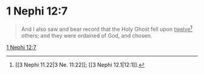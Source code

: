 # 1 Nephi 12:7

> And I also saw and bear record that the Holy Ghost fell upon <u>twelve</u>[^a] others; and they were ordained of God, and chosen.

[1 Nephi 12:7](https://www.churchofjesuschrist.org/study/scriptures/bofm/1-ne/12?lang=eng&id=p7#p7)


[^a]: [[3 Nephi 11.22|3 Ne. 11:22]]; [[3 Nephi 12.1|12:1]].  
